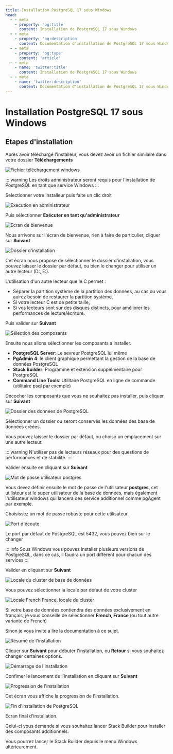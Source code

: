 ```yaml
---
title: Installation PostgreSQL 17 sous Windows
head:
  - - meta
    - property: 'og:title'
      content: Installation de PostgreSQL 17 sous Windows
  - - meta      
    - property: 'og:description'
      content: Documentation d'installation de PostgreSQL 17 sous Windows
  - - meta      
    - property: 'og:type'
      content: 'article'
  - - meta
    - name: 'twitter:title'
      content: Installation de PostgreSQL 17 sous Windows
  - - meta      
    - name: 'twitter:description'
      content: Documentation d'installation de PostgreSQL 17 sous Windows      
---
```


# Installation PostgreSQL 17 sous Windows

## Etapes d'installation

Après avoir téléchargé l'installeur, vous devez avoir un fichier similaire dans votre dossier **Téléchargements**

![Fichier téléchargement windows](pg-17-windows-step_1.png)

::: warning
Les droits administrateur seront requis pour l'installation de PostgreSQL en tant que service Windows
:::

Selectionner votre installeur puis faite un clic droit

![Execution en administrateur](pg-17-windows-step_2.png)

Puis sélectionner **Exécuter en tant qu'administrateur**

![Ecran de bienvenue](pg-17-windows-step_3.png)

Nous arrivons sur l'écran de bienvenue, rien à faire de particulier, cliquer sur **Suivant**

![Dossier d'installation](pg-17-windows-step_4.png)

Cet écran nous propose de sélectionner le dossier d'installation, vous pouvez laisser le dossier par défaut, 
ou bien le changer pour utiliser un autre lecteur (D:, E:).

L'utilisation d'un autre lecteur que le C permet :

* Séparer la partition système de la partition des données, au cas ou vous auirez besoin de restaurer la partition système,
* Si votre lecteur C est de petite taille,
* Si vos lecteurs sont sur des disques distincts, pour améliorer les performances de lecture/écriture.

Puis valider sur **Suivant**

![Sélection des composants](pg-17-windows-step_5.png)

Ensuite nous allons sélectionner les composants a installer.

* **PostgreSQL Server**: Le sevreur PostgreSQL lui même
* **PgAdmin 4**: le client graphique permettant la gestion de la base de données PostgreSQL
* **Stack Builder**: Programme et extension suppélmentaire pour PostgreSQL
* **Command Line Tools**: Utilitaire PostgreSQL en ligne de commande (utilitaire psql par exemple)

Décocher les composants que vous ne souhaitez pas installer, puis cliquer sur **Suivant**

![Dossier des données de PostgreSQL](pg-17-windows-step_6.png)

Sélectionner un dossier ou seront conservés les données des base de données créées.

Vous pouvez laisser le dossier par défaut, ou choisir un emplacement sur une autre lecteur.

::: warning
N'utiliser pas de lecteurs réseaux pour des questions de performances et de stabilité.
:::

Valider ensuite en cliquant sur **Suivant**

![Mot de passe utilisateur postgres](pg-17-windows-step_7.png)

Vous devez définir ensuite le mot de passe de l'utilisateur **postgres**, cet utilisteur est le super utilisateur de la
base de données, mais également l'utilisateur windows qui lancera des service additionnel comme pgAgent par exemple.

Choisissez un mot de passe robuste pour cette utilisateur.

![Port d'écoute](pg-17-windows-step_8.png)

Le port par défaut de PostgreSQL est 5432, vous pouvez bien sur le changer

::: info
Sous Windows vous pouvez installer plusieurs versions de PostgreSQL, dans ce cas, il faudra un port différent
pour chacun des services 
:::

Valider en cliquant sur **Suivant**

![Locale du cluster de base de données](pg-17-windows-step_9.png)

Vous pouvez sélectionner la locale par défaut de votre cluster

![Locale French France, locale du cluster](pg-17-windows-step_10.png)

Si votre base de données contiendra des données exclusivement en français, je vous conseille de sélectionner **French, France** (ou tout autre variante de French)

Sinon je vous invite a lire la documentation à ce sujet.

![Résumé de l'installation](pg-17-windows-step_11.png)

Cliquer sur **Suivant** pour débuter l'installation, ou **Retour** si vous souhaitez changer certaines options.

![Démarrage de l'installation](pg-17-windows-step_12.png)

Confimer le lancement de l'installation en cliquant sur **Suivant**

![Progression de l'installation](pg-17-windows-step_13.png)

Cet écran vous affiche la progression de l'installation.

![Fin d'installation de PostgreSQL](pg-17-windows-step_14.png)

Ecran final d'installation.

Celui-ci vous demande si vous souhaitez lancer Stack Builder pour installer des composants additionnels.

Vous pourrez lancer le Stack Builder depuis le menu Windows ultérieurement.
